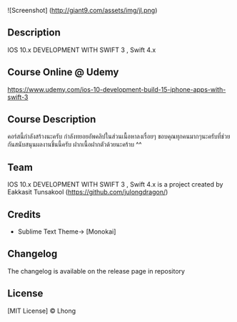 ![Screenshot] (http://giant9.com/assets/img/jl.png)

## Description
 IOS 10.x DEVELOPMENT WITH SWIFT 3 , Swift 4.x 

## Course Online @ Udemy
 https://www.udemy.com/ios-10-development-build-15-iphone-apps-with-swift-3

## Course Description
คอร์สนี้กำลังสร้างนะครับ กำลังทยอยอัพคลิปในส่วนเนื้อหาลงเรื่อยๆ
ขอบคุณทุกคนมากๆนะครับที่ช่วยกันสนับสนุนผลงานชิ้นนี้ครับ 
ฝากเนื้อฝากตัวด้วยนะคร้าบ ^^


## Team

 IOS 10.x DEVELOPMENT WITH SWIFT 3 , Swift 4.x
 is a project created by Eakkasit Tunsakool (https://github.com/julongdragon/)


## Credits

* Sublime Text Theme-> [Monokai]

## Changelog

The changelog is available on the release page in repository

## License

[MIT License]  © Lhong 